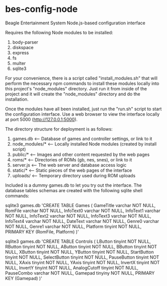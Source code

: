# bes-config-node
Beagle Entertainment System Node.js-based configuration interface

Requires the following Node modules to be installed:

1. body-parser
2. diskspace
3. express
4. fs
5. multer
6. sqlite3

For your convenience, there is a script called "install_modules.sh" that
will perform the necessary npm commands to install these modules locally
into this project's "node_modules" directory. Just run it from inside of
the project and it will create the "node_modules" directory and do the
installation.

Once the modules have all been installed, just run the "run.sh" script to
start the configuration interface. Use a web browser to view the interface
locally at port 5000 (http://127.0.0.1:5000).

The directory structure for deployment is as follows:

1. games.db  <-- Database of games and controller settings, or link to it
2. node_modules/*  <-- Locally installed Node modules (created by install script)
3. public/*  <-- Images and other content requested by the web pages
4. roms/*  <-- Directories of ROMs (gb, nes, snes), or link to it
5. server.js  <-- The web server and database access logic
6. static/*  <-- Static pieces of the web pages of the interface
7. uploads/  <-- Temporary directory used during ROM uploads

Included is a dummy games.db to let you try out the interface. The database
tables schemas are created with the following sqlite shell commands:

sqlite3 games.db 'CREATE TABLE Games ( GameTitle varchar NOT NULL, RomFile varchar NOT NULL, InfoText0 varchar NOT NULL, InfoText1 varchar NOT NULL, InfoText2 varchar NOT NULL, InfoText3 varchar NOT NULL, InfoText4 varchar NOT NULL, DateText varchar NOT NULL, Genre0 varchar NOT NULL, Genre1 varchar NOT NULL, Platform tinyint NOT NULL, PRIMARY KEY (RomFile, Platform) )'

sqlite3 games.db 'CREATE TABLE Controls ( LButton tinyint NOT NULL, RButton tinyint NOT NULL, AButton tinyint NOT NULL, BButton tinyint NOT NULL, XButton tinyint NOT NULL, YButton tinyint NOT NULL, StartButton tinyint NOT NULL, SelectButton tinyint NOT NULL, PauseButton tinyint NOT NULL, XAxis tinyint NOT NULL, YAxis tinyint NOT NULL, InvertX tinyint NOT NULL, InvertY tinyint NOT NULL, AnalogCutoff tinyint NOT NULL, PauseCombo varchar NOT NULL, Gamepad tinyiny NOT NULL, PRIMARY KEY (Gamepad) )'

